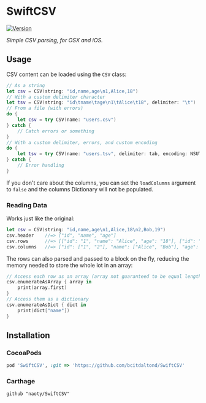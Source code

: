 # SwiftCSV
[![Version](http://img.shields.io/cocoapods/v/SwiftCSV.svg?style=flat)](http://cocoadocs.org/docsets/SwiftCSV)

_Simple CSV parsing, for OSX and iOS._

## Usage

CSV content can be loaded using the `CSV` class:

```swift
// As a string
let csv = CSV(string: "id,name,age\n1,Alice,18")
// With a custom delimiter character
let tsv = CSV(string: "id\tname\tage\n1\tAlice\t18", delimiter: "\t")
// From a file (with errors)
do {
    let csv = try CSV(name: "users.csv")
} catch {
    // Catch errors or something
}
// With a custom delimiter, errors, and custom encoding
do {
    let tsv = try CSV(name: "users.tsv", delimiter: tab, encoding: NSUTF8StringEncoding)
} catch {
    // Error handling
}
```

If you don't care about the columns, you can set the `loadColumns` argument to `false` and the columns Dictionary will not be populated.

### Reading Data

Works just like the original:

```swift
let csv = CSV(string: "id,name,age\n1,Alice,18\n2,Bob,19")
csv.header    //=> ["id", "name", "age"]
csv.rows      //=> [["id": "1", "name": "Alice", "age": "18"], ["id": "2", "name": "Bob", "age": "19"]]
csv.columns   //=> ["id": ["1", "2"], "name": ["Alice", "Bob"], "age": ["18", "19"]]
```

The rows can also parsed and passed to a block on the fly, reducing the memory needed to store the whole lot in an array:

```swift
// Access each row as an array (array not guaranteed to be equal length to the header)
csv.enumerateAsArray { array in
    print(array.first)
}
// Access them as a dictionary
csv.enumerateAsDict { dict in
    print(dict["name"])
}
```

## Installation

### CocoaPods

```ruby
pod 'SwiftCSV', :git => 'https://github.com/bcitdaltond/SwiftCSV'
```

### Carthage

```
github "naoty/SwiftCSV"
```
